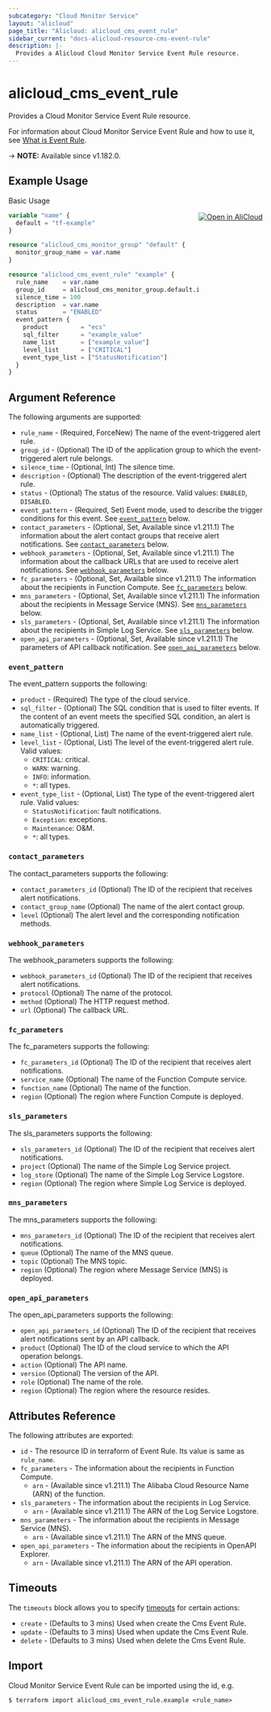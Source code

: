 ```yaml
---
subcategory: "Cloud Monitor Service"
layout: "alicloud"
page_title: "Alicloud: alicloud_cms_event_rule"
sidebar_current: "docs-alicloud-resource-cms-event-rule"
description: |-
  Provides a Alicloud Cloud Monitor Service Event Rule resource.
---
```


# alicloud_cms_event_rule

Provides a Cloud Monitor Service Event Rule resource.

For information about Cloud Monitor Service Event Rule and how to use it, see [What is Event Rule](https://www.alibabacloud.com/help/en/cloudmonitor/latest/puteventrule).

-> **NOTE:** Available since v1.182.0.

## Example Usage
<div class="oics-button" style="float: right;margin: 0 0 -40px 0;">
  <a href="https://api.aliyun.com/api-tools/terraform?resource=alicloud_cms_event_rule&exampleId=0d4c7024-3112-8273-2782-101ae743de50af352f78&activeTab=example&spm=docs.r.cms_event_rule.0.0d4c702431" target="_blank">
    <img alt="Open in AliCloud" src="https://img.alicdn.com/imgextra/i1/O1CN01hjjqXv1uYUlY56FyX_!!6000000006049-55-tps-254-36.svg" style="max-height: 44px; margin: 32px auto; max-width: 100%;">
  </a>
</div>

Basic Usage

```terraform
variable "name" {
  default = "tf-example"
}

resource "alicloud_cms_monitor_group" "default" {
  monitor_group_name = var.name
}

resource "alicloud_cms_event_rule" "example" {
  rule_name    = var.name
  group_id     = alicloud_cms_monitor_group.default.id
  silence_time = 100
  description  = var.name
  status       = "ENABLED"
  event_pattern {
    product         = "ecs"
    sql_filter      = "example_value"
    name_list       = ["example_value"]
    level_list      = ["CRITICAL"]
    event_type_list = ["StatusNotification"]
  }
}
```

## Argument Reference

The following arguments are supported:

* `rule_name` - (Required, ForceNew) The name of the event-triggered alert rule.
* `group_id` - (Optional) The ID of the application group to which the event-triggered alert rule belongs.
* `silence_time` - (Optional, Int) The silence time.
* `description` - (Optional) The description of the event-triggered alert rule.
* `status` - (Optional) The status of the resource. Valid values: `ENABLED`, `DISABLED`.
* `event_pattern` - (Required, Set) Event mode, used to describe the trigger conditions for this event. See [`event_pattern`](#event_pattern) below.
* `contact_parameters` - (Optional, Set, Available since v1.211.1) The information about the alert contact groups that receive alert notifications. See [`contact_parameters`](#contact_parameters) below.
* `webhook_parameters` - (Optional, Set, Available since v1.211.1) The information about the callback URLs that are used to receive alert notifications. See [`webhook_parameters`](#webhook_parameters) below.
* `fc_parameters` - (Optional, Set, Available since v1.211.1) The information about the recipients in Function Compute. See [`fc_parameters`](#fc_parameters) below.
* `mns_parameters` - (Optional, Set, Available since v1.211.1) The information about the recipients in Message Service (MNS). See [`mns_parameters`](#mns_parameters) below.
* `sls_parameters` - (Optional, Set, Available since v1.211.1) The information about the recipients in Simple Log Service. See [`sls_parameters`](#sls_parameters) below.
* `open_api_parameters` - (Optional, Set, Available since v1.211.1) The parameters of API callback notification. See [`open_api_parameters`](#open_api_parameters) below.

### `event_pattern`

The event_pattern supports the following: 

* `product` - (Required) The type of the cloud service.
* `sql_filter` - (Optional) The SQL condition that is used to filter events. If the content of an event meets the specified SQL condition, an alert is automatically triggered.
* `name_list` - (Optional, List) The name of the event-triggered alert rule.
* `level_list` - (Optional, List) The level of the event-triggered alert rule. Valid values:
  - `CRITICAL`: critical.
  - `WARN`: warning.
  - `INFO`: information.
  - `*`: all types.
* `event_type_list` - (Optional, List) The type of the event-triggered alert rule. Valid values:
  - `StatusNotification`: fault notifications.
  - `Exception`: exceptions.
  - `Maintenance`: O&M.
  - `*`: all types.

### `contact_parameters`

The contact_parameters supports the following:

* `contact_parameters_id` (Optional) The ID of the recipient that receives alert notifications.
* `contact_group_name` (Optional) The name of the alert contact group.
* `level` (Optional) The alert level and the corresponding notification methods.

### `webhook_parameters`

The webhook_parameters supports the following:

* `webhook_parameters_id` (Optional) The ID of the recipient that receives alert notifications.
* `protocol` (Optional) The name of the protocol.
* `method` (Optional) The HTTP request method.
* `url` (Optional) The callback URL.

### `fc_parameters`

The fc_parameters supports the following:

* `fc_parameters_id` (Optional) The ID of the recipient that receives alert notifications.
* `service_name` (Optional) The name of the Function Compute service.
* `function_name` (Optional) The name of the function.
* `region` (Optional) The region where Function Compute is deployed.

### `sls_parameters`

The sls_parameters supports the following:

* `sls_parameters_id` (Optional) The ID of the recipient that receives alert notifications.
* `project` (Optional) The name of the Simple Log Service project.
* `log_store` (Optional) The name of the Simple Log Service Logstore.
* `region` (Optional) The region where Simple Log Service is deployed.

### `mns_parameters`

The mns_parameters supports the following:

* `mns_parameters_id` (Optional) The ID of the recipient that receives alert notifications.
* `queue` (Optional) The name of the MNS queue.
* `topic` (Optional) The MNS topic.
* `region` (Optional) The region where Message Service (MNS) is deployed.

### `open_api_parameters`

The open_api_parameters supports the following:

* `open_api_parameters_id` (Optional) The ID of the recipient that receives alert notifications sent by an API callback.
* `product` (Optional) The ID of the cloud service to which the API operation belongs.
* `action` (Optional) The API name.
* `version` (Optional) The version of the API.
* `role` (Optional) The name of the role.
* `region` (Optional) The region where the resource resides.

## Attributes Reference

The following attributes are exported:

* `id` - The resource ID in terraform of Event Rule. Its value is same as `rule_name`.
* `fc_parameters` - The information about the recipients in Function Compute.
  * `arn` - (Available since v1.211.1) The Alibaba Cloud Resource Name (ARN) of the function.
* `sls_parameters` - The information about the recipients in Log Service.
  * `arn` - (Available since v1.211.1) The ARN of the Log Service Logstore.
* `mns_parameters` - The information about the recipients in Message Service (MNS).
  * `arn` - (Available since v1.211.1) The ARN of the MNS queue.
* `open_api_parameters` - The information about the recipients in OpenAPI Explorer.
  * `arn` - (Available since v1.211.1) The ARN of the API operation.

## Timeouts

The `timeouts` block allows you to specify [timeouts](https://www.terraform.io/docs/configuration-0-11/resources.html#timeouts) for certain actions:

* `create` - (Defaults to 3 mins) Used when create the Cms Event Rule.
* `update` - (Defaults to 3 mins) Used when update the Cms Event Rule.
* `delete` - (Defaults to 3 mins) Used when delete the Cms Event Rule.

## Import

Cloud Monitor Service Event Rule can be imported using the id, e.g.

```shell
$ terraform import alicloud_cms_event_rule.example <rule_name>
```
